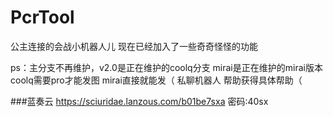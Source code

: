# PcrTool
  公主连接的会战小机器人儿
  现在已经加入了一些奇奇怪怪的功能

ps：主分支不再维护，v2.0是正在维护的coolq分支
      mirai是正在维护的mirai版本 
      coolq需要pro才能发图
      mirai直接就能发（
      私聊机器人  帮助获得具体帮助（
      

###蓝奏云 
https://sciuridae.lanzous.com/b01be7sxa
密码:40sx
  
  
